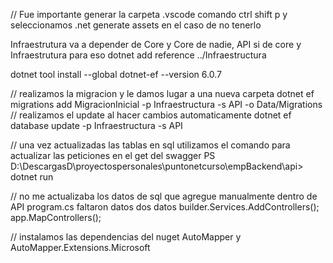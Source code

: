 // Fue importante generar la carpeta .vscode comando ctrl shift p y seleccionamos .net generate assets en el caso de no tenerlo

Infraestrutura va a depender de Core y Core de nadie, API si de core y Infraestrutura para eso
dotnet add reference ../Infraestructura

dotnet tool install --global dotnet-ef --version 6.0.7

<!-- Patron de repositorios -->

// realizamos la migracion y le damos lugar a una nueva carpeta
dotnet ef migrations add MigracionInicial -p Infraestructura -s API -o Data/Migrations
// realizamos el update al hacer cambios automaticamente
dotnet ef database update -p Infraestructura -s API

// una vez actualizadas las tablas en sql utilizamos el comando para actualizar las peticiones en el get del swagger
PS D:\DescargasD\proyectospersonales\puntonetcurso\empBackend\api> dotnet run

// no me actualizaba los datos de sql que agregue manualmente dentro de API program.cs faltaron datos dos datos
builder.Services.AddControllers();
app.MapControllers();

// instalamos las dependencias del nuget
AutoMapper y AutoMapper.Extensions.Microsoft

<!-- antes de injectar un servicio debe estar en el program.cs -->
